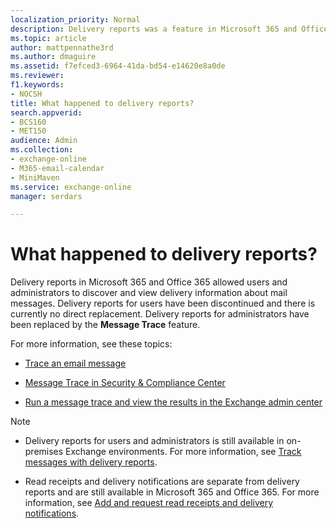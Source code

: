 ```yaml
---
localization_priority: Normal
description: Delivery reports was a feature in Microsoft 365 and Office 365 that allowed users and administrators to discover and view delivery information about messages.
ms.topic: article
author: mattpennathe3rd
ms.author: dmaguire
ms.assetid: f7efced3-6964-41da-bd54-e14620e8a0de
ms.reviewer: 
f1.keywords:
- NOCSH
title: What happened to delivery reports?
search.appverid:
- BCS160
- MET150
audience: Admin
ms.collection: 
- exchange-online
- M365-email-calendar
- MiniMaven
ms.service: exchange-online
manager: serdars

---
```


# What happened to delivery reports?

Delivery reports in Microsoft 365 and Office 365 allowed users and administrators to discover and view delivery information about mail messages. Delivery reports for users have been discontinued and there is currently no direct replacement. Delivery reports for administrators have been replaced by the **Message Trace** feature.

For more information, see these topics:

- [Trace an email message](trace-an-email-message/trace-an-email-message.md)

- [Message Trace in Security & Compliance Center](https://docs.microsoft.com/microsoft-365/security/office-365-security/message-trace-scc)

- [Run a message trace and view the results in the Exchange admin center](trace-an-email-message/run-a-message-trace-and-view-results.md)

> [!NOTE]
>
> - Delivery reports for users and administrators is still available in on-premises Exchange environments. For more information, see [Track messages with delivery reports](https://docs.microsoft.com/Exchange/mail-flow/transport-logs/track-messages-with-delivery-reports).
>
> - Read receipts and delivery notifications are separate from delivery reports and are still available in Microsoft 365 and Office 365. For more information, see [Add and request read receipts and delivery notifications](https://support.microsoft.com/office/a34bf70a-4c2c-4461-b2a1-12e4a7a9214).
